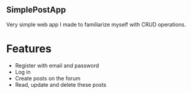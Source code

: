 ## SimplePostApp

Very simple web app I made to familiarize myself with CRUD operations.

# Features
* Register with email and password
* Log in
* Create posts on the forum
* Read, update and delete these posts
